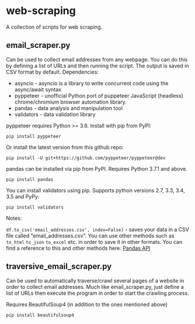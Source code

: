 # web-scraping
A collection of scripts for web scraping.

## email_scraper.py
Can be used to collect email addresses from any webpage. You can do this by defining a list of URLs and then running the script. The output is saved in CSV format by default.
Dependencies:
- asyncio - asyncio is a library to write concurrent code using the async/await syntax.
- pyppeteer - unofficial Python port of puppeteer JavaScript (headless) chrome/chromium browser automation library.
- pandas - data analysis and manipulation tool
- validators - data validation library

pyppeteer requires Python >= 3.6. Install with pip from PyPI:

```pip install pyppeteer```

Or install the latest version from this github repo:

```pip install -U git+https://github.com/pyppeteer/pyppeteer@dev```

pandas can be installed via pip from PyPI. Requires Python 3.7.1 and above.

```pip install pandas```

You can install validators using pip. Supports python versions 2.7, 3.3, 3.4, 3.5 and PyPy:

```pip install validators```

Notes:

`df.to_csv('email_addresses.csv', index=False)` - saves your data in a CSV file called "email_addresses.csv". You can use other methods such as `to_html` `to_json` `to_excel` etc. in order to save it in other formats. You can find a reference to this and other methods here: [Pandas API](https://pandas.pydata.org/docs/reference/api/pandas.DataFrame.to_csv.html)

## traversive_email_scraper.py
Can be used to automatically traverse/crawl several pages of a website in order to collect email addresses. Much like email_scraper.py, just define a list of URLs then execute the program in order to start the crawling process.

Requires BeautifulSoup4 (in addition to the ones mentioned above)

```pip install beautifulsoup4```
